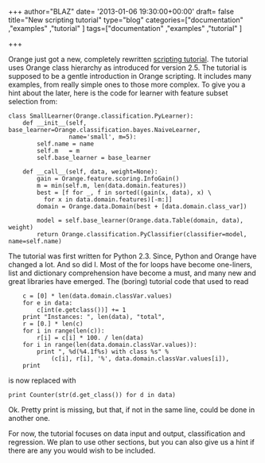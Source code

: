 +++
author="BLAZ"
date= '2013-01-06 19:30:00+00:00'
draft= false
title="New scripting tutorial"
type="blog"
categories=["documentation" ,"examples" ,"tutorial" ]
tags=["documentation" ,"examples" ,"tutorial" ]

+++

Orange just got a new, completely rewritten [scripting tutorial](http://docs.orange.biolab.si/latest/tutorial/rst). The tutorial uses Orange class hierarchy as introduced for version 2.5. The tutorial is supposed to be a gentle introduction in Orange scripting. It includes many examples, from really simple ones to those more complex. To give you a hint about the later, here is the code for learner with feature subset selection from:

    
    class SmallLearner(Orange.classification.PyLearner):
        def __init__(self, base_learner=Orange.classification.bayes.NaiveLearner,
                     name='small', m=5):
            self.name = name
            self.m   = m
            self.base_learner = base_learner

        def __call__(self, data, weight=None):
            gain = Orange.feature.scoring.InfoGain()
            m = min(self.m, len(data.domain.features))
            best = [f for _, f in sorted((gain(x, data), x) \
              for x in data.domain.features)[-m:]]
            domain = Orange.data.Domain(best + [data.domain.class_var])

            model = self.base_learner(Orange.data.Table(domain, data), weight)
            return Orange.classification.PyClassifier(classifier=model, name=self.name)





The tutorial was first written for Python 2.3. Since, Python and Orange have changed a lot. And so did I. Most of the for loops have become one-liners, list and dictionary comprehension have become a must, and many new and great libraries have emerged. The (boring) tutorial code that used to read


    
        c = [0] * len(data.domain.classVar.values)
        for e in data:
            c[int(e.getclass())] += 1
        print "Instances: ", len(data), "total",
        r = [0.] * len(c)
        for i in range(len(c)):
            r[i] = c[i] * 100. / len(data)
        for i in range(len(data.domain.classVar.values)):
            print ", %d(%4.1f%s) with class %s" % 
                (c[i], r[i], '%', data.domain.classVar.values[i]),
        print



is now replaced with

    
    print Counter(str(d.get_class()) for d in data)



Ok. Pretty print is missing, but that, if not in the same line, could be done in another one.

For now, the tutorial focuses on data input and output, classification and regression. We plan to use other sections, but you can also give us a hint if there are any you would wish to be included.
